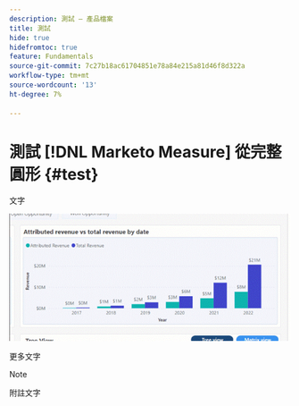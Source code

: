 ```yaml
---
description: 測試 — 產品檔案
title: 測試
hide: true
hidefromtoc: true
feature: Fundamentals
source-git-commit: 7c27b18ac61704851e78a84e215a81d46f8d322a
workflow-type: tm+mt
source-wordcount: '13'
ht-degree: 7%

---
```


# 測試 [!DNL Marketo Measure] 從完整圓形 {#test}

文字

![](assets/image.gif)

更多文字

>[!NOTE]
>
>附註文字
